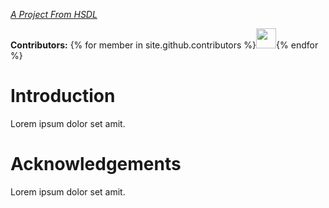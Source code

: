 *[A Project From HSDL](https://hsdl.github.io/)*

**Contributors:** {% for member in site.github.contributors %}<a href="{{member.html_url}}"><img src="{{member.avatar_url}}" width="32" height="32"></a>{% endfor %}

# Introduction
Lorem ipsum dolor set amit.

# Acknowledgements
Lorem ipsum dolor set amit.
